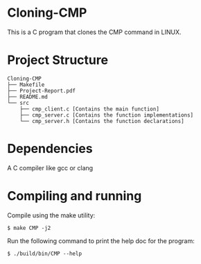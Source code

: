 # Cloning-CMP
This is a C program that clones the CMP command in LINUX.  

# Project Structure
```
Cloning-CMP
├── Makefile
├── Project-Report.pdf
├── README.md
└── src
    ├── cmp_client.c [Contains the main function]
    ├── cmp_server.c [Contains the function implementations]
    └── cmp_server.h [Contains the function declarations]
```

# Dependencies
A C compiler like gcc or clang

# Compiling and running
Compile using the make utility:
```
$ make CMP -j2
```

Run the following command to print the help doc for the program:
```
$ ./build/bin/CMP --help
```